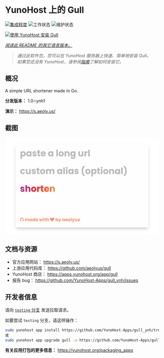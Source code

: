 <!--
注意：此 README 由 <https://github.com/YunoHost/apps/tree/master/tools/readme_generator> 自动生成
请勿手动编辑。
-->

# YunoHost 上的 Gull

[![集成程度](https://apps.yunohost.org/badge/integration/gull)](https://ci-apps.yunohost.org/ci/apps/gull/)
![工作状态](https://apps.yunohost.org/badge/state/gull)
![维护状态](https://apps.yunohost.org/badge/maintained/gull)

[![使用 YunoHost 安装 Gull](https://install-app.yunohost.org/install-with-yunohost.svg)](https://install-app.yunohost.org/?app=gull)

*[阅读此 README 的其它语言版本。](./ALL_README.md)*

> *通过此软件包，您可以在 YunoHost 服务器上快速、简单地安装 Gull。*  
> *如果您还没有 YunoHost，请参阅[指南](https://yunohost.org/install)了解如何安装它。*

## 概况

A simple URL shortener made in Go.


**分发版本：** 1.0~ynh1

**演示：** <https://s.aeoly.us/>

## 截图

![Gull 的截图](./doc/screenshots/screenshot.png)

## 文档与资源

- 官方应用网站： <https://s.aeoly.us/>
- 上游应用代码库： <https://github.com/aeolyus/gull>
- YunoHost 商店： <https://apps.yunohost.org/app/gull>
- 报告 bug： <https://github.com/YunoHost-Apps/gull_ynh/issues>

## 开发者信息

请向 [`testing` 分支](https://github.com/YunoHost-Apps/gull_ynh/tree/testing) 发送拉取请求。

如要尝试 `testing` 分支，请这样操作：

```bash
sudo yunohost app install https://github.com/YunoHost-Apps/gull_ynh/tree/testing --debug
或
sudo yunohost app upgrade gull -u https://github.com/YunoHost-Apps/gull_ynh/tree/testing --debug
```

**有关应用打包的更多信息：** <https://yunohost.org/packaging_apps>
